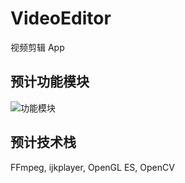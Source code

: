 # VideoEditor
视频剪辑 App

## 预计功能模块

![功能模块](https://github.com/zouzhiheng/VideoEditor/blob/master/doc/%E5%8A%9F%E8%83%BD%E6%A8%A1%E5%9D%97.png)

## 预计技术栈

FFmpeg, ijkplayer, OpenGL ES, OpenCV
